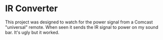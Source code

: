 # IR Converter

 This project was designed to watch for the power signal from a Comcast "universal" remote. 
 When seen it sends the IR signal to power on my sound bar. It's ugly but it worked.
 
